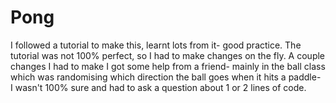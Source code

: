 # Pong
I followed a tutorial to make this, learnt lots from it- good practice.
The tutorial was not 100% perfect, so I had to make changes on the fly. A couple changes I had to make I got some help from a friend- mainly in the ball class
which was randomising which direction the ball goes when it hits a paddle- I wasn't 100% sure and had to ask a question about 1 or 2 lines of code.
